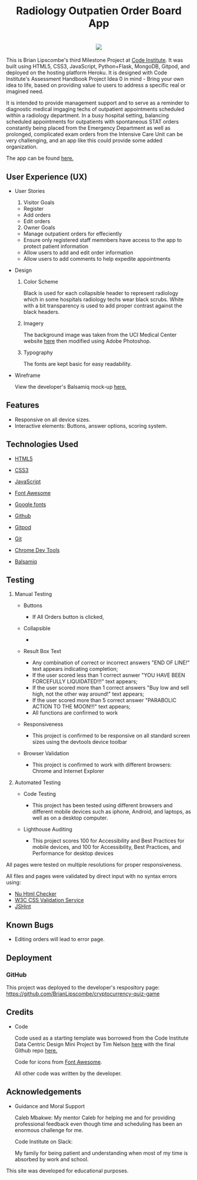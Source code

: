 
<h1 align="center">Radiology Outpatien Order Board App</h1>
<h1 align="center"><img src="/workspace/radiology-outpatient-board/readme_image/radiology_outpatient_order_board_banner.jpg" /></h1>

This is Brian Lipscombe's third Milestone Project at [Code Institute](https://codeinstitute.net). It was built using HTML5, CSS3, JavaScript, Python+Flask, MongoDB, Gitpod, and deployed on the hosting platform Heroku. It is designed with Code Institute's Assessment Handbook Project Idea 0 in mind - Bring your own idea to life, based on providing value to users to address a specific real or imagined need.

It is intended to provide management support and to serve as a reminder to diagnostic medical imgaging techs of outpatient appointments scheduled within a radiology department. In a busy hospital setting, balancing scheduled appointments for outpatients with spontaneous STAT orders constantly being placed from the Emergency Department as well as prolonged, complicated exam orders from the Intensive Care Unit can be very challenging, and an app like this could provide some added organization.  

The app can be found [here.](https://8080-brianlipscombe-radiology-2sjdmmrwjw4.ws-us31.gitpod.io/get_tasks)

## User Experience (UX)

* User Stories

    1. Visitor Goals

    - Register
    - Add orders
    - Edit orders

    2. Owner Goals
        
    - Manage outpatient orders for effeciently
    - Ensure only registered staff memnbers have access to the app to protect patient information
    - Allow users to add and edit order information
    - Allow users to add comments to help expedite appointments 

* Design

    1. Color Scheme

        Black is used for each collapsible header to represent radiology which in some hospitals radiology techs wear black scrubs. White with a bit transparency is used to add proper contrast against the black headers.  

    2. Imagery

        The background image was taken from the UCI Medical Center website [here](https://uci.edu/presidential-gateway/overview/_img/overview-future-hospital-1200x570.jpg) then modified using Adobe Photoshop.

    3. Typography

        The fonts are kept basic for easy readability.

* Wireframe

    View the developer's Balsamiq mock-up [here.](https://slack-files.com/T0L30B202-F032TL0U7FZ-9c9a17a249)

## Features

* Responsive on all device sizes.
* Interactive elements: Buttons, answer options, scoring system.

## Technologies Used

* [HTML5](https://en.wikipedia.org/wiki/HTML5)

* [CSS3](https://en.wikipedia.org/wiki/CSS)

* [JavaScript](https://en.wikipedia.org/wiki/JavaScript)

* [Font Awesome](https://fontawesome.com/)

* [Google fonts](https://fonts.google.com/)

* [Github](https://github.com/)

* [Gitpod](https://www.gitpod.io/)

* [Git](https://en.wikipedia.org/wiki/Git)

* [Chrome Dev Tools](https://developer.chrome.com/docs/devtools/)

* [Balsamiq](https://balsamiq.com/)

## Testing

1. Manual Testing
    * Buttons

        - If All Orders button is clicked, 

    * Collapsible

        - 

    * Result Box Text

        - Any combination of correct or incorrect answers "END OF LINE!" text appears indicating completion;
        - If the user scored less than 1 correct asnwer "YOU HAVE BEEN FORCEFULLY LIQUIDATED!!!" text appears;
        - If the user scored more than 1 correct answers "Buy low and sell high, not the other way around!" text appears;
        - If the user scored more than 5 correct answer "PARABOLIC ACTION TO THE MOON!!!" text appears;
        - All functions are confirmed to work
    
    * Responsiveness

        - This project is confirmed to be responsive on all standard screen sizes using the devtools device toolbar

    * Browser Validation

        - This project is confirmed to work with different browsers: Chrome and Internet Explorer

2. Automated Testing

    * Code Testing 

        - This project has been tested using different browsers and different mobile devices such as iphone, Android, and laptops, as well as on a desktop computer.

    * Lighthouse Auditing

        - This project scores 100 for Accessibility and Best Practices for mobile devices, and 100 for Accessibility, Best Practices, and Performance for desktop devices

All pages were tested on multiple resolutions for proper responsiveness.

All files and pages were validated by direct input with no syntax errors using:

* [Nu Html Checker](https://validator.w3.org/#validate_by_input)
* [W3C CSS Validation Service](https://jigsaw.w3.org/css-validator/)
* [JSHint](https://jshint.com/)

## Known Bugs

* Editing orders will lead to error page.  

## Deployment

### GitHub

This project was deployed to the developer's respository page:
https://github.com/BrianLipscombe/cryptocurrency-quiz-game

## Credits

* Code

    Code used as a starting template was borrowed from the Code Institute Data Centric Design Mini Project by Tim Nelson [here](https://learn.codeinstitute.net/courses/course-v1:CodeInstitute+DCP101+2017_T3/courseware/9e2f12f5584e48acb3c29e9b0d7cc4fe/054c3813e82e4195b5a4d8cd8a99ebaa/) with the final Github repo [here.](https://github.com/Code-Institute-Solutions/TaskManagerAuth/tree/main/08-SearchingWithinTheDatabase/01-text_index_searching)
    
    Code for icons from [Font Awesome](https://fontawesome.com/).

    All other code was written by the developer.

## Acknowledgements

* Guidance and Moral Support

    Caleb Mbakwe: My mentor Caleb for helping me and for providing professional feedback even though time and scheduling has been an enormous challenge for me.

    Code Institute on Slack:

    My family for being patient and understanding when most of my time is absorbed by work and school. 

This site was developed for educational purposes.